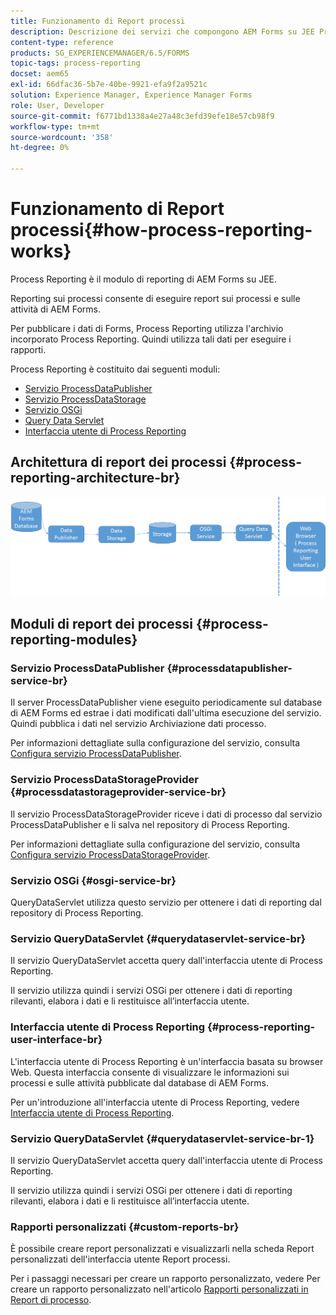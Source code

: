 ```yaml
---
title: Funzionamento di Report processi
description: Descrizione dei servizi che compongono AEM Forms su JEE Process Reporting e introduzione all’interfaccia utente di Process Reporting
content-type: reference
products: SG_EXPERIENCEMANAGER/6.5/FORMS
topic-tags: process-reporting
docset: aem65
exl-id: 66dfac36-5b7e-40be-9921-efa9f2a9521c
solution: Experience Manager, Experience Manager Forms
role: User, Developer
source-git-commit: f6771bd1338a4e27a48c3efd39efe18e57cb98f9
workflow-type: tm+mt
source-wordcount: '358'
ht-degree: 0%

---
```


# Funzionamento di Report processi{#how-process-reporting-works}

Process Reporting è il modulo di reporting di AEM Forms su JEE.

Reporting sui processi consente di eseguire report sui processi e sulle attività di AEM Forms.

Per pubblicare i dati di Forms, Process Reporting utilizza l&#39;archivio incorporato Process Reporting. Quindi utilizza tali dati per eseguire i rapporti.

Process Reporting è costituito dai seguenti moduli:

* [Servizio ProcessDataPublisher](#processdatapublisher-service-br-p)
* [Servizio ProcessDataStorage](#processdatastorageprovider-service-br-p)
* [Servizio OSGi](#osgi-service-br-p)
* [Query Data Servlet](#querydataservlet-service-br-p)
* [Interfaccia utente di Process Reporting](#process-reporting-user-interface-br-p)

## Architettura di report dei processi {#process-reporting-architecture-br}

![processreportingarchitecture](assets/processreportingarchitecture.png)

## Moduli di report dei processi {#process-reporting-modules}

### Servizio ProcessDataPublisher {#processdatapublisher-service-br}

Il server ProcessDataPublisher viene eseguito periodicamente sul database di AEM Forms ed estrae i dati modificati dall&#39;ultima esecuzione del servizio. Quindi pubblica i dati nel servizio Archiviazione dati processo.

Per informazioni dettagliate sulla configurazione del servizio, consulta [Configura servizio ProcessDataPublisher](/help/forms/using/process-reporting/install-start-process-reporting.md#p-reportconfiguration-service-p).

### Servizio ProcessDataStorageProvider {#processdatastorageprovider-service-br}

Il servizio ProcessDataStorageProvider riceve i dati di processo dal servizio ProcessDataPublisher e li salva nel repository di Process Reporting.

Per informazioni dettagliate sulla configurazione del servizio, consulta [Configura servizio ProcessDataStorageProvider](/help/forms/using/process-reporting/install-start-process-reporting.md#p-to-configure-the-process-reporting-repository-locations-p).

### Servizio OSGi {#osgi-service-br}

QueryDataServlet utilizza questo servizio per ottenere i dati di reporting dal repository di Process Reporting.

### Servizio QueryDataServlet {#querydataservlet-service-br}

Il servizio QueryDataServlet accetta query dall&#39;interfaccia utente di Process Reporting.

Il servizio utilizza quindi i servizi OSGi per ottenere i dati di reporting rilevanti, elabora i dati e li restituisce all’interfaccia utente.

### Interfaccia utente di Process Reporting {#process-reporting-user-interface-br}

L&#39;interfaccia utente di Process Reporting è un&#39;interfaccia basata su browser Web. Questa interfaccia consente di visualizzare le informazioni sui processi e sulle attività pubblicate dal database di AEM Forms.

Per un&#39;introduzione all&#39;interfaccia utente di Process Reporting, vedere [Interfaccia utente di Process Reporting](/help/forms/using/process-reporting/introduction-process-reporting.md).

### Servizio QueryDataServlet {#querydataservlet-service-br-1}

Il servizio QueryDataServlet accetta query dall&#39;interfaccia utente di Process Reporting.

Il servizio utilizza quindi i servizi OSGi per ottenere i dati di reporting rilevanti, elabora i dati e li restituisce all’interfaccia utente.

### Rapporti personalizzati {#custom-reports-br}

È possibile creare report personalizzati e visualizzarli nella scheda Report personalizzati dell&#39;interfaccia utente Report processi.

Per i passaggi necessari per creare un rapporto personalizzato, vedere Per creare un rapporto personalizzato nell&#39;articolo [Rapporti personalizzati in Report di processo](/help/forms/using/process-reporting/process-reporting-custom-reports.md).

